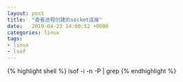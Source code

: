 ```yaml
---
layout: post
title:  "查看进程创建的socket连接"
date:   2019-04-23 14:00:52 +0800
categories: linux
tags:
- linux
- lsof
---
```


{% highlight shell %}
lsof -i -n -P | grep <pid>
{% endhighlight %}
